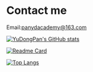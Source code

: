 # Contact me 

Email:panydacademy@163.com  

[![YuDongPan's GitHub stats](https://github-readme-stats.vercel.app/api?username=YuDongPan)](https://github.com/YuDongPan/github-readme-stats)

[![Readme Card](https://github-readme-stats.vercel.app/api/pin/?username=YuDongPan&repo=github-readme-stats)](https://github.com/YuDongPan/github-readme-stats)

[![Top Langs](https://github-readme-stats.vercel.app/api/top-langs/?username=YuDongPan&layout=compact)](https://github.com/YuDongPan/github-readme-stats)
